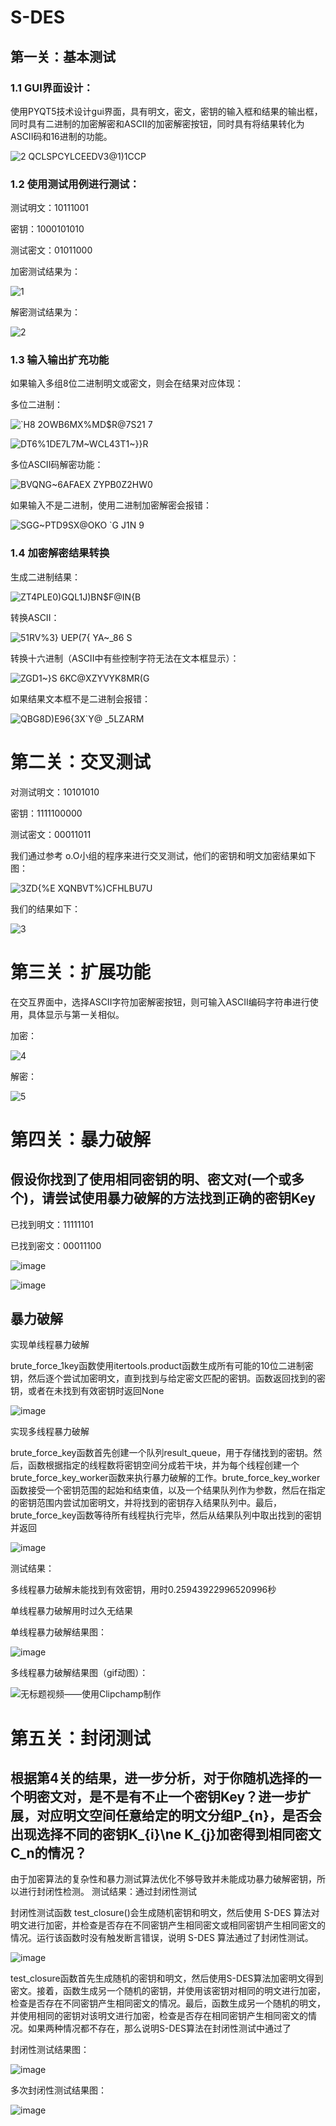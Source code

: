 # S-DES

## 第一关：基本测试

### 1.1 GUI界面设计：

使用PYQT5技术设计gui界面，具有明文，密文，密钥的输入框和结果的输出框，同时具有二进制的加密解密和ASCII的加密解密按钮，同时具有将结果转化为ASCII码和16进制的功能。


![2 QCLSPCYLCEEDV3@1)1CCP](https://github.com/bigxantares/S-DES/assets/116985680/67c7cbb8-0e0e-47c6-b7ca-3d64b426c207)

### 1.2 使用测试用例进行测试：

测试明文：10111001 

密钥：1000101010

测试密文：01011000

加密测试结果为：


![1](https://github.com/bigxantares/S-DES/assets/116985680/51482888-454b-4ac9-acfd-b0c2f67db0d6)

解密测试结果为：


![2](https://github.com/bigxantares/S-DES/assets/116985680/e81aa43f-075d-493b-8dd8-439c43260612)

### 1.3 输入输出扩充功能 

如果输入多组8位二进制明文或密文，则会在结果对应体现：

多位二进制：


![`H8 2OWB6MX%MD$R@7S21 7](https://github.com/bigxantares/S-DES/assets/116985680/b418df87-3ad1-4d10-a926-c81fcada318b)


![DT6%1DE7L7M~WCL43T1~}}R](https://github.com/bigxantares/S-DES/assets/116985680/d8830d90-cd82-412e-87bc-9d5510510a43)

多位ASCII码解密功能：


![BVQNG~6AFAEX ZYPB0Z2HW0](https://github.com/bigxantares/S-DES/assets/116985680/ea28ee5f-c490-402d-8445-ace24cb41934)

如果输入不是二进制，使用二进制加密解密会报错：


![SGG~PTD9SX@OKO `G J1N 9](https://github.com/bigxantares/S-DES/assets/116985680/92359d8c-3d79-4be5-b058-7a3fab964af2)


### 1.4 加密解密结果转换

生成二进制结果：


![ZT4PLE0)GQL1J)BN$F@IN{B](https://github.com/bigxantares/S-DES/assets/116985680/79d94e04-a82e-40df-bb40-179ec345b205)

转换ASCII：


![51RV%3} UEP(7{ YA~_86 S](https://github.com/bigxantares/S-DES/assets/116985680/f9cfcf5f-defd-4069-9fa4-f1ec1a083bd6)

转换十六进制（ASCII中有些控制字符无法在文本框显示）：


![ZGD1~}S 6KC@XZYVYK8MR(G](https://github.com/bigxantares/S-DES/assets/116985680/97909e60-0a7c-4c18-8972-ba9c6afa53ed)

如果结果文本框不是二进制会报错：


![QBG8D)E96{3X`Y@ _5LZARM](https://github.com/bigxantares/S-DES/assets/116985680/a713410f-e3f8-428b-b664-ba1a4dcfc4d8)


#  第二关：交叉测试

对测试明文：10101010

密钥：1111100000

测试密文：00011011

我们通过参考 o.O小组的程序来进行交叉测试，他们的密钥和明文加密结果如下图：


![3ZD{%E XQNBVT%)CFHLBU7U](https://github.com/bigxantares/S-DES/assets/116985680/63807270-6c9a-49aa-962e-d43e9d2c2c68)


我们的结果如下：


![3](https://github.com/bigxantares/S-DES/assets/116985680/13b1abe9-c347-48f5-aff8-f1a9b1140a3c)


#  第三关：扩展功能

在交互界面中，选择ASCII字符加密解密按钮，则可输入ASCII编码字符串进行使用，具体显示与第一关相似。

加密：


![4](https://github.com/bigxantares/S-DES/assets/116985680/5b1071d6-e04f-4d23-8e64-0f020b8de1f6)


解密：


![5](https://github.com/bigxantares/S-DES/assets/116985680/f0e2f156-2ac6-4847-b460-ff2319c2c9a1)


#  第四关：暴力破解

## 假设你找到了使用相同密钥的明、密文对(一个或多个)，请尝试使用暴力破解的方法找到正确的密钥Key

已找到明文：11111101

已找到密文：00011100


![image](https://github.com/bigxantares/S-DES/assets/116985680/d69b713d-4374-4d32-9c89-4900fc8accbe)


![image](https://github.com/bigxantares/S-DES/assets/116985680/f40a52f7-8e5c-4fbd-8ba9-f1a0ef1e4cb6)

## 暴力破解

实现单线程暴力破解

brute_force_1key函数使用itertools.product函数生成所有可能的10位二进制密钥，然后逐个尝试加密明文，直到找到与给定密文匹配的密钥。函数返回找到的密钥，或者在未找到有效密钥时返回None


![image](https://github.com/bigxantares/S-DES/assets/116985680/81229119-03f4-4d9a-8c3a-f9c2b32ce025)

实现多线程暴力破解

brute_force_key函数首先创建一个队列result_queue，用于存储找到的密钥。然后，函数根据指定的线程数将密钥空间分成若干块，并为每个线程创建一个brute_force_key_worker函数来执行暴力破解的工作。brute_force_key_worker函数接受一个密钥范围的起始和结束值，以及一个结果队列作为参数，然后在指定的密钥范围内尝试加密明文，并将找到的密钥存入结果队列中。最后，brute_force_key函数等待所有线程执行完毕，然后从结果队列中取出找到的密钥并返回


![image](https://github.com/bigxantares/S-DES/assets/116985680/8ae3264d-76b7-4652-aa53-e4ca2ef02c11)

测试结果：

多线程暴力破解未能找到有效密钥，用时0.25943922996520996秒

单线程暴力破解用时过久无结果
 
单线程暴力破解结果图：


![image](https://github.com/bigxantares/S-DES/assets/116985680/c1ea9a1e-b538-4c8d-92b8-2035b27cf750)

多线程暴力破解结果图（gif动图）：


![无标题视频——使用Clipchamp制作](https://github.com/bigxantares/S-DES/assets/116985680/3cf400aa-c2e7-466a-912a-3583e9b80c40)

#  第五关：封闭测试

## 根据第4关的结果，进一步分析，对于你随机选择的一个明密文对，是不是有不止一个密钥Key？进一步扩展，对应明文空间任意给定的明文分组P_{n}，是否会出现选择不同的密钥K_{i}\ne K_{j}加密得到相同密文C_n的情况？

由于加密算法的复杂性和暴力测试算法优化不够导致并未能成功暴力破解密钥，所以进行封闭性检测。
测试结果：通过封闭性测试

封闭性测试函数 test_closure()会生成随机密钥和明文，然后使用 S-DES 算法对明文进行加密，并检查是否存在不同密钥产生相同密文或相同密钥产生相同密文的情况。运行该函数时没有触发断言错误，说明 S-DES 算法通过了封闭性测试。


![image](https://github.com/bigxantares/S-DES/assets/116985680/1f9cc41c-0d25-47de-b264-8ac3ea4f0856)

test_closure函数首先生成随机的密钥和明文，然后使用S-DES算法加密明文得到密文。接着，函数生成另一个随机的密钥，并使用该密钥对相同的明文进行加密，检查是否存在不同密钥产生相同密文的情况。最后，函数生成另一个随机的明文，并使用相同的密钥对该明文进行加密，检查是否存在相同密钥产生相同密文的情况。如果两种情况都不存在，那么说明S-DES算法在封闭性测试中通过了

封闭性测试结果图：


![image](https://github.com/bigxantares/S-DES/assets/116985680/470d15a0-3066-4159-9944-23d37cacccb3)

多次封闭性测试结果图：


![image](https://github.com/bigxantares/S-DES/assets/116985680/364972e2-7a1d-483d-860e-c30672984b8c)


